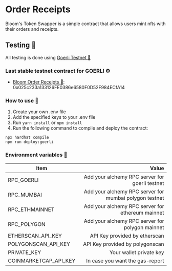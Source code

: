 # Order Receipts

Bloom's Token Swapper is a simple contract that allows users mint nfts with their orders and receipts.

## Testing 🧪

All testing is done using [Goerli Testnet 🔗](https://goerli.etherscan.io/)

### Last stable testnet contract for GOERLI ⚙️

- [Bloom Order Receipts 🔄](https://goerli.etherscan.io/address/0x025c233a133126FE0386e6580F0D52F984ECfA14): 0x025c233a133126FE0386e6580F0D52F984ECfA14

### How to use 🤔

1.  Create your own .env file
2.  Add the specified keys to your .env file
3.  Run `yarn install` or `npm install`
4.  Run the following command to compile and deploy the contract:

```shell
npx hardhat compile
npm run deploy:goerli
```

### Environment variables 📝

| Item                  |                                                  Value |
| --------------------- | -----------------------------------------------------: |
| RPC_GOERLI            |         Add your alchemy RPC server for goerli testnet |
| RPC_MUMBAI            | Add your alchemy RPC server for mumbai polygon testnet |
| RPC_ETHMAINNET        |       Add your alchemy RPC server for ethereum mainnet |
| RPC_POLYGON           |        Add your alchemy RPC server for polygon mainnet |
| ETHERSCAN_API_KEY     |                          API Key provided by etherscan |
| POLYGONSCAN_API_KEY   |                        API Key provided by polygonscan |
| PRIVATE_KEY           |                                Your wallet private key |
| COINMARKETCAP_API_KEY |                        In case you want the gas-report |

